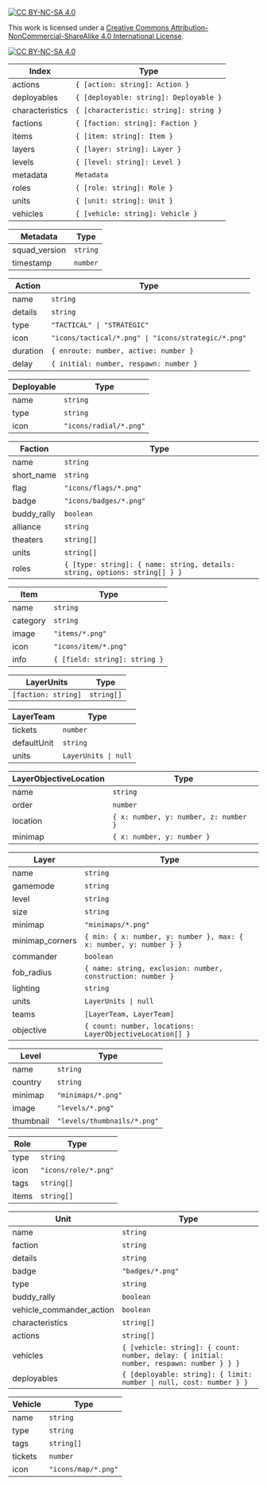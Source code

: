 [![CC BY-NC-SA 4.0][cc-by-nc-sa-shield]][cc-by-nc-sa]

This work is licensed under a
[Creative Commons Attribution-NonCommercial-ShareAlike 4.0 International License][cc-by-nc-sa].

[![CC BY-NC-SA 4.0][cc-by-nc-sa-image]][cc-by-nc-sa]

[cc-by-nc-sa]: http://creativecommons.org/licenses/by-nc-sa/4.0/
[cc-by-nc-sa-image]: https://licensebuttons.net/l/by-nc-sa/4.0/88x31.png
[cc-by-nc-sa-shield]: https://img.shields.io/badge/License-CC%20BY--NC--SA%204.0-lightgrey.svg

|Index|Type|
|-----------|--------|
|actions|`{ [action: string]: Action }`|
|deployables|`{ [deployable: string]: Deployable }`|
|characteristics|`{ [characteristic: string]: string }`|
|factions|`{ [faction: string]: Faction }`|
|items|`{ [item: string]: Item }`|
|layers|`{ [layer: string]: Layer }`|
|levels|`{ [level: string]: Level }`|
|metadata|`Metadata`|
|roles|`{ [role: string]: Role }`|
|units|`{ [unit: string]: Unit }`|
|vehicles|`{ [vehicle: string]: Vehicle }`|

|Metadata|Type|
|-----------|--------|
|squad_version|`string`|
|timestamp|`number`|

|Action|Type|
|-----------|--------|
|name|`string`|
|details|`string`|
|type|`"TACTICAL" \| "STRATEGIC"`|
|icon|`"icons/tactical/*.png" \| "icons/strategic/*.png"`|
|duration|`{ enroute: number, active: number }`|
|delay|`{ initial: number, respawn: number }`|


|Deployable|Type|
|-----------|--------|
|name|`string`|
|type|`string`|
|icon|`"icons/radial/*.png"`|

|Faction|Type|
|-----------|--------|
|name|`string`|
|short_name|`string`|
|flag|`"icons/flags/*.png"`|
|badge|`"icons/badges/*.png"`|
|buddy_rally|`boolean`|
|alliance|`string`|
|theaters|`string[]`|
|units|`string[]`|
|roles|`{ [type: string]: { name: string, details: string, options: string[] } }`|

|Item|Type|
|-----------|--------|
|name|`string`|
|category|`string`|
|image|`"items/*.png"`|
|icon|`"icons/item/*.png"`|
|info|`{ [field: string]: string }`|


|LayerUnits|Type|
|-----------|--------|
|`[faction: string]`|`string[]`|

|LayerTeam|Type|
|-----------|--------|
|tickets|`number`|
|defaultUnit|`string`|
|units|`LayerUnits \| null`|

|LayerObjectiveLocation|Type|
|-----------|--------|
|name|`string`|
|order|`number`|
|location|`{ x: number, y: number, z: number }`|
|minimap|`{ x: number, y: number }`|

|Layer|Type|
|-----------|--------|
|name|`string`|
|gamemode|`string`|
|level|`string`|
|size|`string`|
|minimap|`"minimaps/*.png"`|
|minimap_corners|`{ min: { x: number, y: number }, max: { x: number, y: number } }`|
|commander|`boolean`|
|fob_radius|`{ name: string, exclusion: number, construction: number }`|
|lighting|`string`|
|units|`LayerUnits \| null`|
|teams|`[LayerTeam, LayerTeam]`|
|objective|`{ count: number, locations: LayerObjectiveLocation[] }`|

|Level|Type|
|-----------|--------|
|name|`string`|
|country|`string`|
|minimap|`"minimaps/*.png"`|
|image|`"levels/*.png"`|
|thumbnail|`"levels/thumbnails/*.png"`|

|Role|Type|
|-----------|--------|
|type|`string`|
|icon|`"icons/role/*.png"`|
|tags|`string[]`|
|items|`string[]`|

|Unit|Type|
|-----------|--------|
|name|`string`|
|faction|`string`|
|details|`string`|
|badge|`"badges/*.png"`|
|type|`string`|
|buddy_rally|`boolean`|
|vehicle_commander_action|`boolean`|
|characteristics|`string[]`|
|actions|`string[]`|
|vehicles|`{ [vehicle: string]: { count: number, delay: { initial: number, respawn: number } } }`|
|deployables|`{ [deployable: string]: { limit: number \| null, cost: number } }`|

|Vehicle|Type|
|-----------|--------|
|name|`string`|
|type|`string`|
|tags|`string[]`|
|tickets|`number`|
|icon|`"icons/map/*.png"`|
